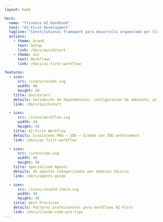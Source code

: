 ```yaml
---
layout: home

hero:
  name: "Trivance AI Handbook"
  text: "AI-First Development"
  tagline: "Constitutional framework para desarrollo orquestado por Claude Code"
  actions:
    - theme: brand
      text: Setup
      link: /docs/quickstart
    - theme: alt
      text: Workflows
      link: /docs/ai-first-workflow

features:
  - icon:
      src: /icons/rocket.svg
      width: 48
      height: 48
    title: Quickstart
    details: Validación de dependencias, configuración de ambiente, primer ciclo SDD
    link: /docs/quickstart

  - icon:
      src: /icons/workflow.svg
      width: 48
      height: 48
    title: AI-First Workflow
    details: Ecosistema PRD → SDD → GitHub con TDD enforcement
    link: /docs/ai-first-workflow

  - icon:
      src: /icons/cpu.svg
      width: 48
      height: 48
    title: Specialized Agents
    details: 45 agentes categorizados por dominio técnico
    link: /docs/agents-guide

  - icon:
      src: /icons/shield-check.svg
      width: 48
      height: 48
    title: Best Practices
    details: Patterns profesionales para workflows AI-First
    link: /docs/claude-code-pro-tips
---
```

